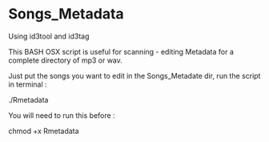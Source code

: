 # Songs_Metadata

Using id3tool and id3tag

This BASH OSX script is useful for scanning - editing Metadata for a complete directory of mp3 or wav.

Just put the songs you want to edit in the Songs_Metadate dir, 
run the script in terminal :

./Rmetadata

You will need to run this before :

chmod +x Rmetadata

